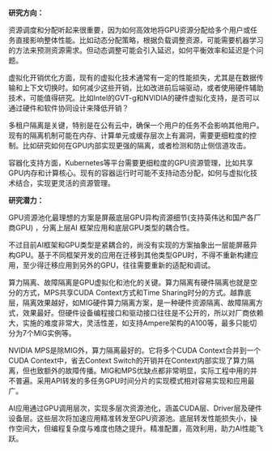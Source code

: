 **研究方向：**

资源调度和分配听起来很重要，因为如何高效地将GPU资源分配给多个用户或任务直接影响整体性能。比如动态分配策略，根据负载调整资源，可能需要机器学习的方法来预测资源需求。但动态调整可能会引入延迟，如何平衡效率和延迟是个问题。

虚拟化开销优化方面，现有的虚拟化技术通常有一定的性能损失，尤其是在数据传输和上下文切换时。如何减少这些开销，比如改进前后端驱动，或者使用硬件辅助技术，可能值得研究。比如Intel的GVT-g和NVIDIA的硬件虚拟化支持，是否可以通过硬件和软件协同设计来降低开销？

多租户隔离是关键，特别是在公有云中，确保一个用户的任务不会影响其他用户。现有的隔离机制可能在内存、计算单元或缓存层次上有漏洞，需要更细粒度的控制。比如研究如何在GPU内部实现更强的隔离，或者检测和防止侧信道攻击。

容器化支持方面，Kubernetes等平台需要更细粒度的GPU资源管理，比如共享GPU内存和计算核心。现有的容器运行时可能不支持动态分配，如何与虚拟化技术结合，实现更灵活的资源管理。

**研究潜力：**

GPU资源池化最理想的方案是屏蔽底层GPU异构资源细节(支持英伟达和国产各厂商GPU) ，分离上层AI 框架应用和底层GPU类型的耦合性。

不过目前AI框架和GPU类型是紧耦合的，尚没有实现的方案抽象出一层能屏蔽异构GPU。基于不同框架开发的应用在迁移到其他类型GPU时，不得不重新构建应用，至少得迁移应用到另外的GPU，往往需要重新的适配和调试。

算力隔离、故障隔离是GPU虚拟化和池化的关键。算力隔离有硬件隔离也就是空分的方式，MPS共享CUDA Context方式和Time Sharing时分的方式。越靠底层，隔离效果越好，如MIG硬件算力隔离方案，是一种硬件资源隔离、故障隔离方式，效果最好。但硬件设备编程接口和驱动接口往往是不公开的，所以对厂商依赖大，实施的难度非常大，灵活性差，如支持Ampere架构的A100等，最多只能切分为7个MIG实例等。

NVIDIA MPS是除MIG外，算力隔离最好的。它将多个CUDA Context合并到一个CUDA Context中，省去Context Switch的开销并在Context内部实现了算力隔离，但也致额外的故障传播。MIG和MPS优缺点都非常明显，实际工程中用的并不普遍。采用API转发的多任务GPU时间分片的实现模式相对容易实现和应用最广。

AI应用通过GPU调用层次，实现多层次资源池化，涵盖CUDA层、Driver层及硬件设备层。这些层次将加速应用精准转发至GPU资源池。底层转发性能损失小，操作空间大，但编程复杂度与难度也随之提升。精准配置，高效利用，助力AI性能飞跃。
